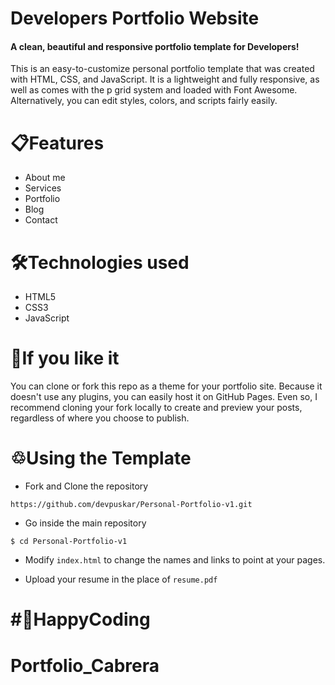 # Developers Portfolio Website

#### A clean, beautiful and responsive portfolio template for Developers!

This is an easy-to-customize personal portfolio template that was created with HTML, CSS, and JavaScript. It is a lightweight and fully responsive, as well as comes with the p grid system and loaded with Font Awesome. Alternatively, you can edit styles, colors, and scripts fairly easily.


# 📋Features

- About me
- Services
- Portfolio
- Blog
- Contact

# 🛠️Technologies used

- HTML5
- CSS3
- JavaScript

# 🤟If you like it

You can clone or fork this repo as a theme for your portfolio site. Because it doesn't use any plugins, you can easily host it on GitHub Pages. Even so, I recommend cloning your fork locally to create and preview your posts, regardless of where you choose to publish.

# ♲Using the Template

- Fork and Clone the repository

```
https://github.com/devpuskar/Personal-Portfolio-v1.git
```

- Go inside the main repository

```
$ cd Personal-Portfolio-v1
```

- Modify `index.html` to change the names and links to point at your pages.

- Upload your resume in the place of `resume.pdf`

# #🚀HappyCoding
# Portfolio_Cabrera
